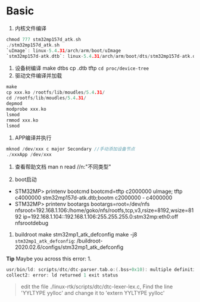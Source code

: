 <!--
 * @Date: 2024-11-10
 * @LastEditors: GoKo-Son626
 * @LastEditTime: 2024-11-29
 * @FilePath: /1-STM32MP157/0.Basic.md
 * @Description: 
-->
# Basic
1. 内核文件编译
```c
chmod 777 stm32mp157d_atk.sh
./stm32mp157d_atk.sh
`uImage`: linux-5.4.31/arch/arm/boot/uImage
`stm32mp157d-atk.dtb`: linux-5.4.31/arch/arm/boot/dts/stm32mp157d-atk.dtb 
```
1. 设备树编译
make dtbs
cp .dtb tftp
`cd proc/device-tree`
3. 驱动文件编译并加载
```c
make
cp xxx.ko /rootfs/lib/moudles/5.4.31/
cd /rootfs/lib/moudles/5.4.31/
depmod
modprobe xxx.ko
lsmod
rmmod xxx.ko
lsmod
```
1. APP编译并执行
```c
mknod /dev/xxx c major Secondary //手动添加设备节点
./xxxApp /dev/xxx
```
1. 查看帮助文档
man n read      //n:"不同类型"

1. boot启动
- STM32MP> printenv bootcmd
bootcmd=tftp c2000000 uImage; tftp c4000000 stm32mp157d-atk.dtb;bootm c2000000 - c4000000
- STM32MP> printenv bootargs
bootargs=root=/dev/nfs nfsroot=192.168.1.106:/home/goko/nfs/rootfs,tcp,v3,rsize=8192,wsize=8192 ip=192.168.1.104::192.168.1.106:255.255.255.0:stm32mp:eth0:off nfsrootdebug

1. buildroot
make stm32mp1_atk_defconfig
make -j8
`stm32mp1_atk_defconfig`: /buildroot-2020.02.6/configs/stm32mp1_atk_defconfig





**Tip**
Maybe you across this error:
1. 
```c
usr/bin/ld: scripts/dtc/dtc-parser.tab.o:(.bss+0x10): multiple definition of 'yylloc'; scripts/dtc/dtc-lexer.lex.o:(.bss+0x0): first defined here
collect2: error: ld returned 1 exit status
```
> edit the file ./linux-rtk/scripts/dtc/dtc-lexer-lex.c, Find the line 'YYLTYPE yylloc' and change it to 'extern YYLTYPE yylloc'

















